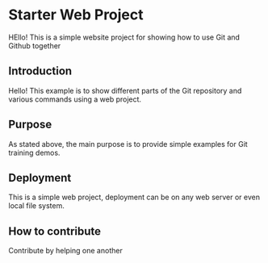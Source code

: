 # Starter Web Project

HEllo! This is a simple website project for showing how to use Git and Github together

## Introduction

Hello! This example is to show different parts of the Git repository and various commands using a web project.

## Purpose

As stated above, the main purpose is to provide simple examples for Git training demos.

## Deployment

This is a simple web project, deployment can be on any web server or even local file system.

## How to contribute
Contribute by helping one another

